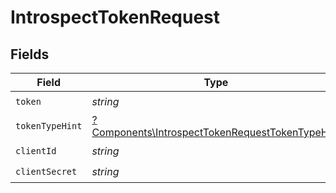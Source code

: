 # IntrospectTokenRequest


## Fields

| Field                                                                                                             | Type                                                                                                              | Required                                                                                                          | Description                                                                                                       |
| ----------------------------------------------------------------------------------------------------------------- | ----------------------------------------------------------------------------------------------------------------- | ----------------------------------------------------------------------------------------------------------------- | ----------------------------------------------------------------------------------------------------------------- |
| `token`                                                                                                           | *string*                                                                                                          | :heavy_check_mark:                                                                                                | N/A                                                                                                               |
| `tokenTypeHint`                                                                                                   | [?Components\IntrospectTokenRequestTokenTypeHint](../../Models/Components/IntrospectTokenRequestTokenTypeHint.md) | :heavy_minus_sign:                                                                                                | N/A                                                                                                               |
| `clientId`                                                                                                        | *string*                                                                                                          | :heavy_check_mark:                                                                                                | N/A                                                                                                               |
| `clientSecret`                                                                                                    | *string*                                                                                                          | :heavy_check_mark:                                                                                                | N/A                                                                                                               |
